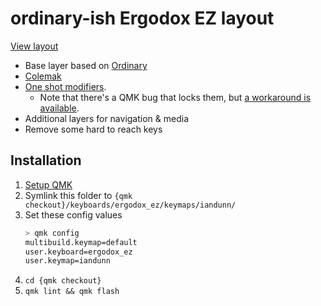# ordinary-ish Ergodox EZ layout

[View layout](https://configure.zsa.io/ergodox-ez/layouts/wEZWj/latest/0)

* Base layer based on [Ordinary](/layouts/community/ergodox/ordinary/readme.md)
* [Colemak](https://colemak.com/)
* [One shot modifiers](/docs/one_shot_keys.md).
	* Note that there's a QMK bug that locks them, but [a workaround is available](https://github.com/qmk/qmk_firmware/issues/3963#issuecomment-1074525658).
* Additional layers for navigation & media
* Remove some hard to reach keys


## Installation

1. [Setup QMK](https://docs.qmk.fm/#/newbs_getting_started)
1. Symlink this folder to `{qmk checkout}/keyboards/ergodox_ez/keymaps/iandunn/`
1. Set these config values
	```sh
	> qmk config
	multibuild.keymap=default
	user.keyboard=ergodox_ez
	user.keymap=iandunn
	```
1. `cd {qmk checkout}`
1. `qmk lint && qmk flash`

